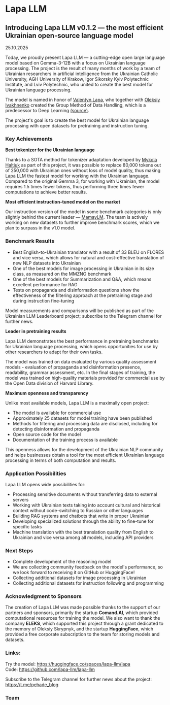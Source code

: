 # Lapa LLM

## Introducing Lapa LLM v0.1.2 — the most efficient Ukrainian open-source language model

25.10.2025

Today, we proudly present Lapa LLM — a cutting-edge open large language model based on Gemma-3-12B with a focus on Ukrainian language processing. The project is the result of many months of work by a team of Ukrainian researchers in artificial intelligence from the Ukrainian Catholic University, AGH University of Krakow, Igor Sikorsky Kyiv Polytechnic Institute, and Lviv Polytechnic, who united to create the best model for Ukrainian language processing.

The model is named in honor of [Valentyn Lapa](https://de.wikipedia.org/wiki/Walentyn_Lapa), who together with [Oleksiy Ivakhnenko](https://uk.wikipedia.org/wiki/%D0%86%D0%B2%D0%B0%D1%85%D0%BD%D0%B5%D0%BD%D0%BA%D0%BE_%D0%9E%D0%BB%D0%B5%D0%BA%D1%81%D1%96%D0%B9_%D0%93%D1%80%D0%B8%D0%B3%D0%BE%D1%80%D0%BE%D0%B2%D0%B8%D1%87) created the Group Method of Data Handling, which is a predecessor to Deep Learning [(source)](https://people.idsia.ch/~juergen/DeepLearning2July2014.pdf).

The project's goal is to create the best model for Ukrainian language processing with open datasets for pretraining and instruction tuning.

### Key Achievements

**Best tokenizer for the Ukrainian language**

Thanks to a SOTA method for tokenizer adaptation developed by [Mykola Haltiuk](https://www.linkedin.com/in/mykola-haltiuk/) as part of this project, it was possible to replace 80,000 tokens out of 250,000 with Ukrainian ones without loss of model quality, thus making Lapa LLM the fastest model for working with the Ukrainian language. Compared to the original Gemma 3, for working with Ukrainian, the model requires 1.5 times fewer tokens, thus performing three times fewer computations to achieve better results.

**Most efficient instruction-tuned model on the market**

Our instruction version of the model in some benchmark categories is only slightly behind the current leader — [MamayLM](https://huggingface.co/spaces/INSAIT-Institute/mamaylm-v1-blog). The team is actively working on new datasets to further improve benchmark scores, which we plan to surpass in the v1.0 model.

### Benchmark Results

- Best English-to-Ukrainian translator with a result of 33 BLEU on FLORES and vice versa, which allows for natural and cost-effective translation of new NLP datasets into Ukrainian
- One of the best models for image processing in Ukrainian in its size class, as measured on the MMZNO benchmark
- One of the best models for Summarization and Q&A, which means excellent performance for RAG
- Tests on propaganda and disinformation questions show the effectiveness of the filtering approach at the pretraining stage and during instruction fine-tuning

Model measurements and comparisons will be published as part of the Ukrainian LLM Leaderboard project; subscribe to the Telegram channel for further news.

**Leader in pretraining results**

Lapa LLM demonstrates the best performance in pretraining benchmarks for Ukrainian language processing, which opens opportunities for use by other researchers to adapt for their own tasks.

The model was trained on data evaluated by various quality assessment models - evaluation of propaganda and disinformation presence, readability, grammar assessment, etc. In the final stages of training, the model was trained on high-quality materials provided for commercial use by the Open Data division of Harvard Library.

**Maximum openness and transparency**

Unlike most available models, Lapa LLM is a maximally open project:
- The model is available for commercial use
- Approximately 25 datasets for model training have been published
- Methods for filtering and processing data are disclosed, including for detecting disinformation and propaganda
- Open source code for the model
- Documentation of the training process is available

This openness allows for the development of the Ukrainian NLP community and helps businesses obtain a tool for the most efficient Ukrainian language processing in terms of both computation and results.

### Application Possibilities

Lapa LLM opens wide possibilities for:
- Processing sensitive documents without transferring data to external servers
- Working with Ukrainian texts taking into account cultural and historical context without code-switching to Russian or other languages
- Building RAG systems and chatbots that write in proper Ukrainian
- Developing specialized solutions through the ability to fine-tune for specific tasks
- Machine translation with the best translation quality from English to Ukrainian and vice versa among all models, including API providers

### Next Steps

- Complete development of the reasoning model
- We are collecting community feedback on the model's performance, so we look forward to receiving it on GitHub or HuggingFace!
- Collecting additional datasets for image processing in Ukrainian
- Collecting additional datasets for instruction following and programming

### Acknowledgment to Sponsors

The creation of Lapa LLM was made possible thanks to the support of our partners and sponsors, primarily the startup **Comand.AI**, which provided computational resources for training the model. We also want to thank the company **ELEKS**, which supported this project through a grant dedicated to the memory of Oleksiy Skrypnyk, and the startup **HuggingFace**, which provided a free corporate subscription to the team for storing models and datasets.

### Links:

Try the model: https://huggingface.co/spaces/lapa-llm/lapa  
Code: https://github.com/lapa-llm/lapa-llm

Subscribe to the Telegram channel for further news about the project: https://t.me/pehade_blog

### Team